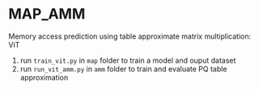 # MAP_AMM
Memory access prediction using table approximate matrix multiplication: ViT

1. run `train_vit.py` in `map` folder to train a model and ouput dataset
2. run `run_vit_amm.py` in `amm` folder to train and evaluate PQ table approximation

